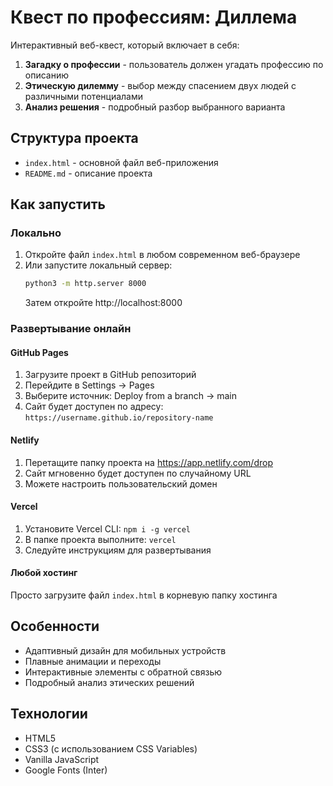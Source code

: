 # Квест по профессиям: Диллема

Интерактивный веб-квест, который включает в себя:

1. **Загадку о профессии** - пользователь должен угадать профессию по описанию
2. **Этическую дилемму** - выбор между спасением двух людей с различными потенциалами
3. **Анализ решения** - подробный разбор выбранного варианта

## Структура проекта

- `index.html` - основной файл веб-приложения
- `README.md` - описание проекта

## Как запустить

### Локально
1. Откройте файл `index.html` в любом современном веб-браузере
2. Или запустите локальный сервер:
   ```bash
   python3 -m http.server 8000
   ```
   Затем откройте http://localhost:8000

### Развертывание онлайн

#### GitHub Pages
1. Загрузите проект в GitHub репозиторий
2. Перейдите в Settings → Pages
3. Выберите источник: Deploy from a branch → main
4. Сайт будет доступен по адресу: `https://username.github.io/repository-name`

#### Netlify
1. Перетащите папку проекта на https://app.netlify.com/drop
2. Сайт мгновенно будет доступен по случайному URL
3. Можете настроить пользовательский домен

#### Vercel
1. Установите Vercel CLI: `npm i -g vercel`
2. В папке проекта выполните: `vercel`
3. Следуйте инструкциям для развертывания

#### Любой хостинг
Просто загрузите файл `index.html` в корневую папку хостинга

## Особенности

- Адаптивный дизайн для мобильных устройств
- Плавные анимации и переходы
- Интерактивные элементы с обратной связью
- Подробный анализ этических решений

## Технологии

- HTML5
- CSS3 (с использованием CSS Variables)
- Vanilla JavaScript
- Google Fonts (Inter)